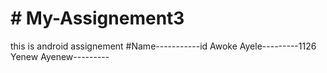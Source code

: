 # # My-Assignement3
this is android assignement 
#Name-----------id
Awoke Ayele---------1126
Yenew Ayenew---------
